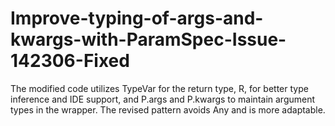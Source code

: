 # Improve-typing-of-args-and-kwargs-with-ParamSpec-Issue-142306-Fixed
The modified code utilizes TypeVar for the return type, R, for better type inference and IDE support, and P.args and P.kwargs to maintain argument types in the wrapper. The revised pattern avoids Any and is more adaptable.
